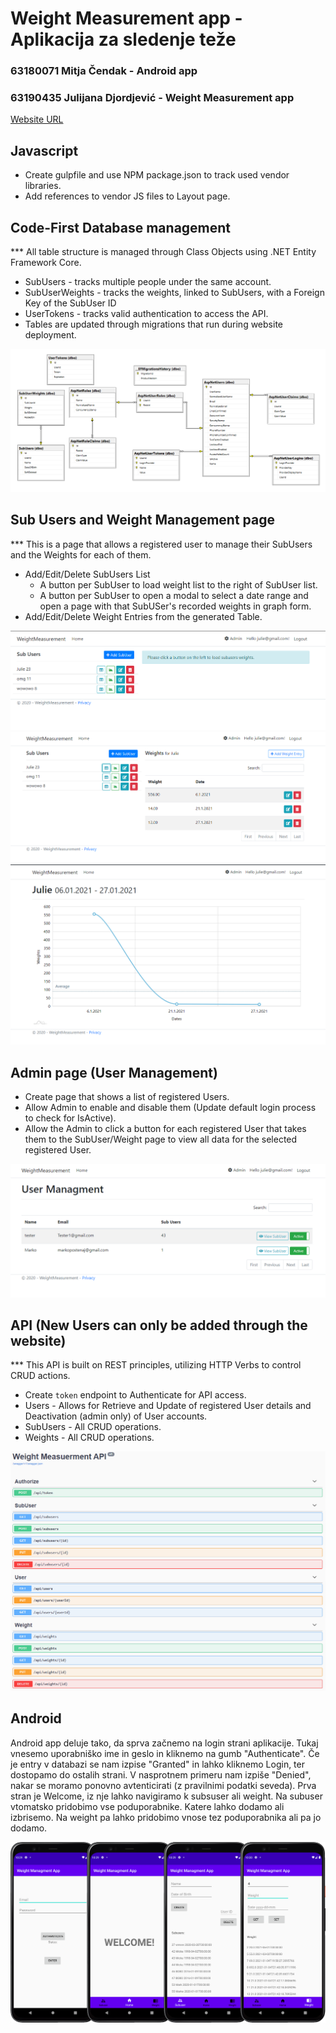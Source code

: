 # Weight Measurement app - Aplikacija za sledenje teže

### 63180071 Mitja Čendak - Android app
### 63190435 Julijana Djordjević - Weight Measurement app

[Website URL](https://wmanage.azurewebsites.net)

## Javascript

* Create gulpfile and use NPM package.json to track used vendor libraries.
* Add references to vendor JS files to Layout page.

## Code-First Database management
*** All table structure is managed through Class Objects using .NET Entity Framework Core.
* SubUsers - tracks multiple people under the same account.
* SubUserWeights - tracks the weights, linked to SubUsers, with a Foreign Key of the SubUser ID
* UserTokens - tracks valid authentication to access the API.
* Tables are updated through migrations that run during website deployment.

![DataBase](./Images/DataBase.PNG)

## Sub Users and Weight Management page
*** This is a page that allows a registered user to manage their SubUsers and the Weights for each of them.
* Add/Edit/Delete SubUsers List
    *  A button per SubUser to load weight list to the right of SubUser list.
    * A button per SubUser to open a modal to select a date range and open a page with that SubUSer's recorded weights in graph form.
* Add/Edit/Delete Weight Entries from the generated Table.

![FirstPage](./Images/FirstPage.PNG)
![WeightPage](./Images/WeightPage.PNG)
![GraphPage](./Images/GraphPage.PNG)

## Admin page (User Management)
* Create page that shows a list of registered Users.
* Allow Admin to enable and disable them (Update default login process to check for IsActive).
* Allow the Admin to click a button for each registered User that takes them to the SubUser/Weight page to view all data for the selected registered User.

![UserManagment](./Images/UserManagment.PNG)

## API (New Users can only be added through the website)
*** This API is built on REST principles, utilizing HTTP Verbs to control CRUD actions.
*    Create `token` endpoint to Authenticate for API access.
* Users - Allows for Retrieve and Update of registered User details and Deactivation (admin only) of User accounts.
* SubUsers - All CRUD operations.
* Weights - All CRUD operations.

![API](./Images/API.PNG)


## Android
Android app deluje tako, da sprva začnemo na login strani aplikacije. Tukaj vnesemo uporabniško ime in geslo in kliknemo na gumb "Authenticate". Če je entry v databazi se nam izpise "Granted" in lahko kliknemo Login, ter dostopamo do ostalih strani. V nasprotnem primeru nam izpiše "Denied", nakar se moramo ponovno avtenticirati (z pravilnimi podatki seveda). Prva stran je Welcome, iz nje lahko navigiramo k subsuser ali weight. Na subuser vtomatsko pridobimo vse poduporabnike. Katere lahko dodamo ali izbrisemo. Na weight pa lahko pridobimo vnose tez poduporabnika ali pa jo dodamo.

![Android](./Images/Android.png)

